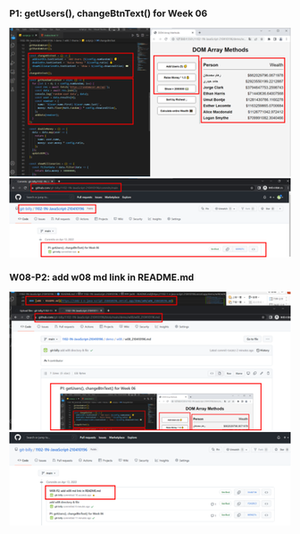 ### P1: getUsers(), changeBtnText() for Week 06

![p1](p1.png)
![p1-1](p1-1.png)

### W08-P2: add w08 md link in README.md
![p2](p2.png)
![p2-1](p2-1.png)